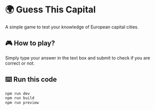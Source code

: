 # 🌍 Guess This Capital

A simple game to test your knowledge of European capital cities.

## 🎮 How to play?

Simply type your answer in the text box and submit to check if you are correct or not.

## ⌨️ Run this code

```bash
npm run dev
npm run build
npm run preview
```

